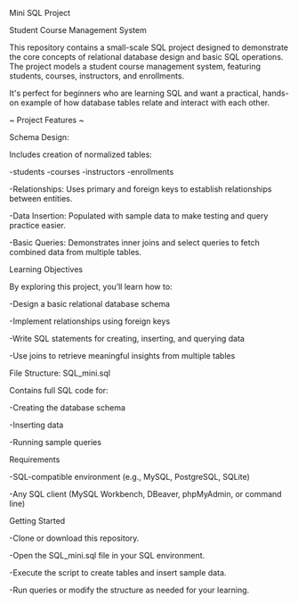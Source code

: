Mini SQL Project

Student Course Management System

  This repository contains a small-scale SQL project designed to demonstrate the core concepts of relational database design and basic SQL operations. The project models a student course management system, featuring students, courses, instructors, and enrollments.

It's perfect for beginners who are learning SQL and want a practical, hands-on example of how database tables relate and interact with each other.

~ Project Features ~

Schema Design: 

Includes creation of normalized tables:

-students
-courses
-instructors
-enrollments

-Relationships:
  Uses primary and foreign keys to establish relationships between entities.

-Data Insertion:
  Populated with sample data to make testing and query practice easier.

-Basic Queries:
  Demonstrates inner joins and select queries to fetch combined data from multiple tables.



Learning Objectives

By exploring this project, you’ll learn how to:

-Design a basic relational database schema

-Implement relationships using foreign keys

-Write SQL statements for creating, inserting, and querying data

-Use joins to retrieve meaningful insights from multiple tables



File Structure:
 SQL_mini.sql

Contains full SQL code for: 

-Creating the database schema

-Inserting data

-Running sample queries



Requirements

-SQL-compatible environment (e.g., MySQL, PostgreSQL, SQLite)

-Any SQL client (MySQL Workbench, DBeaver, phpMyAdmin, or command line)


Getting Started

-Clone or download this repository.

-Open the SQL_mini.sql file in your SQL environment.

-Execute the script to create tables and insert sample data.

-Run queries or modify the structure as needed for your learning.
